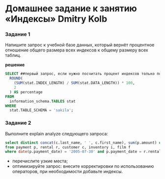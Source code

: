 # Домашнее задание к занятию «Индексы» Dmitry Kolb

### Задание 1

Напишите запрос к учебной базе данных, который вернёт процентное отношение общего размера всех индексов к общему размеру всех таблиц.

**решение** 

```sql
SELECT ##первый запрос, если нужно посчитать процент индексов только по отношению к данным
  ROUND(
    (SUM(stat.INDEX_LENGTH) / SUM(stat.DATA_LENGTH)) * 100, 
    2
  ) AS percentage 
FROM 
  information_schema.TABLES stat
WHERE 
  stat.TABLE_SCHEMA = 'sakila';
```

### Задание 2

Выполните explain analyze следующего запроса:
```sql
select distinct concat(c.last_name, ' ', c.first_name), sum(p.amount) over (partition by c.customer_id, f.title)
from payment p, rental r, customer c, inventory i, film f
where date(p.payment_date) = '2005-07-30' and p.payment_date = r.rental_date and r.customer_id = c.customer_id and i.inventory_id = r.inventory_id
```
- перечислите узкие места;
- оптимизируйте запрос: внесите корректировки по использованию операторов, при необходимости добавьте индексы.
